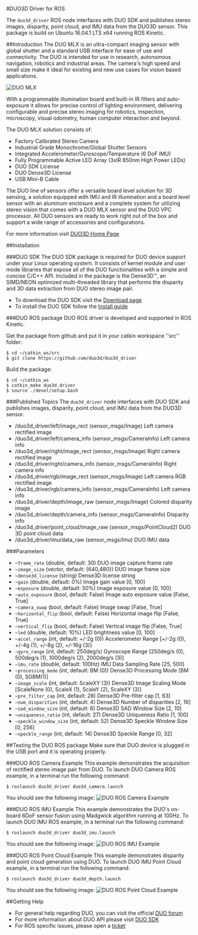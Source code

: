 #DUO3D Driver for ROS 

The `duo3d_driver` ROS node interfaces with DUO SDK and publishes stereo images, disparity, point cloud, and IMU data from the DUO3D sensor. This package is build on Ubuntu 16.04.1 LTS x64 running ROS Kinetic.

##Introduction
The DUO MLX is an ultra-compact imaging sensor with global shutter and a standard USB interface for ease of use and connectivity. The DUO is intended for use in research, autonomous navigation, robotics and industrial areas. The camera's high speed and small size make it ideal for existing and new use cases for vision based applications.

![DUO MLX](https://duo3d.com/public/media/products/duo_m_mlx_feb10-136.png)

With a programmable illumination board and built-in IR filters and auto-exposure it allows for precise control of lighting environment, delivering configurable and precise stereo imaging for robotics, inspection, microscopy, visual odometry, human computer interaction and beyond.

The DUO MLX solution consists of:

 * Factory Calibrated Stereo Camera
 * Industrial Grade Monochrome/Global Shutter Sensors
 * Integrated Accelerometer/Gyroscope/Temperature (6 DoF IMU)
 * Fully Programmable Active LED Array (3xIR 850nm High Power LEDs)
 * DUO SDK License
 * DUO Dense3D License
 * USB Mini-B Cable

The DUO line of sensors offer a versatile board level solution for 3D sensing, a solution equipped with IMU and IR illumination and a board level sensor with an aluminum enclosure and a complete system for utilizing stereo vision that comes with a DUO MLX sensor and the DUO VPC processor. All DUO sensors are ready to work right out of the box and support a wide range of accessories and configurations.

For more information visit [DUO3D Home Page](https://duo3d.com)

##Installation

###DUO SDK
The DUO SDK package is required for DUO device support under your Linux operating system. It consists of kernel module and user mode libraries that expose all of the DUO functionalities with a simple and concise C/C++ API. Included in the package is the Dense3D&trade;, an SIMD/NEON optimized multi-threaded library that performs the disparity and 3D data extraction from DUO stereo image pair. 

 * To download the DUO SDK visit the [Download page](https://duo3d.com/docs/downloads)
 * To install the DUO SDK follow the [Install guide](https://duo3d.com/docs/articles/install-all)

###DUO ROS package
DUO ROS driver is developed and supported in ROS Kinetic. 

Get the package from github and put it in your catkin workspace ''src'' folder:

    $ cd ~/catkin_ws/src
    $ git clone https://github.com/duo3d/duo3d_driver

Build the package:

    $ cd ~/catkin_ws
    $ catkin_make duo3d_driver
    $ source ./devel/setup.bash


###Published Topics
The `duo3d_driver` node interfaces with DUO SDK and publishes images, disparity, point cloud, and IMU data from the DUO3D sensor.

 * /duo3d_driver/left/image_rect (sensor_msgs/Image)
 Left camera rectified image
 * /duo3d_driver/left/camera_info (sensor_msgs/CameraInfo)
 Left camera info
 * /duo3d_driver/right/image_rect (sensor_msgs/Image)
 Right camera rectified image
 * /duo3d_driver/right/camera_info (sensor_msgs/CameraInfo)
 Right camera info
 * /duo3d_driver/rgb/image_rect (sensor_msgs/Image)
 Left camera RGB rectified image
 * /duo3d_driver/rgb/camera_info (sensor_msgs/CameraInfo)
 Left camera info
 * /duo3d_driver/depth/image_raw (sensor_msgs/Image)
 Colored disparity image
 * /duo3d_driver/depth/camera_info (sensor_msgs/CameraInfo)
 Disparity info
 * /duo3d_driver/point_cloud/image_raw (sensor_msgs/PointCloud2)
 DUO 3D point cloud data
 * /duo3d_driver/imu/data_raw (sensor_msgs/Imu)
 DUO IMU data

###Parameters
* `~frame_rate` (double, default: 30)
DUO image capture frame rate
* `~image_size` (vector<int>, default: {640,480})
DUO image frame size
* `~dense3d_license` (string)
Dense3D license string
* `~gain` (double, default: 0%)
Image gain value [0, 100]
* `~exposure` (double, default: 50%)
Image exposure value [0, 100]
* `~auto_exposure` (bool, default: False)
Image auto exposure value [False, True]
* `~camera_swap` (bool, default: False)
Image swap [False, True]
* `~horizontal_flip` (bool, default: False)
Horizontal image flip [False, True]
* `~vertical_flip` (bool, default: False)
Vertical image flip [False, True]
* `~led` (double, default: 10%)
LED brightness value [0, 100]
* `~accel_range` (int, default: +/-2g (0))
Accelerometer Range [+/-2g (0), +/-4g (1), +/-8g (2), +/-16g (3)]
* `~gyro_range` (int, default: 250deg/s)
Gyroscope Range [250deg/s (0), 500deg/s (1), 1000deg/s (2), 2000deg/s (3)]
* `~imu_rate` (double, default: 100Hz)
IMU Data Sampling Rate [25, 500]
* `~processing_mode` (int, default: BM (0))
Dense3D Processing Mode [BM (0), SGBM(1)]
* `~image_scale` (int, default: ScaleXY (3))
Dense3D Image Scaling Mode [ScaleNone (0), ScaleX (1), ScaleY (2), ScaleXY (3)]
* `~pre_filter_cap` (int, default: 28)
Dense3D Pre-filter cap [1, 63]
* `~num_disparities` (int, default: 4)
Dense3D Number of disparities [2, 16]
* `~sad_window_size` (int, default: 6)
Dense3D SAD Window Size [2, 10]
* `~uniqueness_ratio` (int, default: 27)
Dense3D Uniqueness Ratio [1, 100]
* `~speckle_window_size` (int, default: 52)
Dense3D Speckle Window Size [0, 256]
* `~speckle_range` (int, default: 14)
Dense3D Speckle Range [0, 32]

##Testing the DUO ROS package
Make sure that DUO device is plugged in the USB port and it is operating properly.

###DUO ROS Camera Example
This example demonstrates the acquisition of rectified stereo image pair from DUO. 
To launch DUO Camera ROS example, in a terminal run the following command:

    $ roslaunch duo3d_driver duo3d_camera.launch

You should see the following image:
![DUO ROS Camera Example](https://duo3d.com/public/media/products/ROS-DUO-Camera.jpg)

###DUO ROS IMU Example
This example demonstrates the DUO's on-board 6DoF sensor fusion using Madgwick algorithm running at 100Hz.
To launch DUO IMU ROS example, in a terminal run the following command:

    $ roslaunch duo3d_driver duo3d_imu.launch
 
You should see the following image:
![DUO ROS IMU Example](https://duo3d.com/public/media/products/ROS-DUO-IMU.jpg)

###DUO ROS Point Cloud Example
This example demonstrates disparity and point cloud generation using DUO. 
To launch DUO IMU Point Cloud example, in a terminal run the following command:

    $ roslaunch duo3d_driver duo3d_depth.launch
 
You should see the following image:
![DUO ROS Point Cloud Example](https://duo3d.com/public/media/products/ROS-DUO-PointCloud.jpg)

##Getting Help

 * For general help regarding DUO, you can visit the official [DUO forum](https://duo3d.com/forums)
 * For more information about DUO API please visit [DUO SDK](https://duo3d.com/docs/articles/sdk)
 * For ROS specific issues, please open a [ticket](https://github.com/duo3d/duo3d_driver/issues)